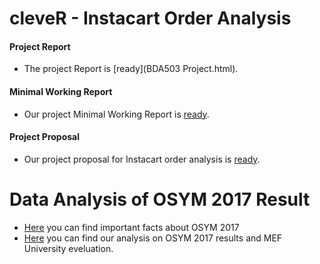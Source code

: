 # cleveR - Instacart Order Analysis 
#### Project Report
+ The project Report is [ready](BDA503 Project.html).

#### Minimal Working Report
+ Our project Minimal Working Report is [ready](minimal_working_report.html).

#### Project Proposal
+ Our project proposal for Instacart order analysis is [ready](Proposal.html).

# Data Analysis of OSYM 2017 Result


+ [Here](OSYM_DATA.html) you can find important facts about OSYM 2017
+ [Here](osym2017.html) you can find our analysis on OSYM 2017 results and MEF University eveluation.
